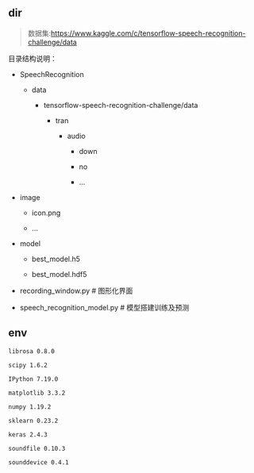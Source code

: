 ## dir

> 数据集:https://www.kaggle.com/c/tensorflow-speech-recognition-challenge/data

目录结构说明：

- SpeechRecognition
  - data
    - tensorflow-speech-recognition-challenge/data

      - tran

        - audio

          - down

          - no

          - ...


- image

  - icon.png

  - ...

- model

  - best_model.h5

  - best_model.hdf5

- recording_window.py  # 图形化界面

- speech_recognition_model.py  # 模型搭建训练及预测

## env

`librosa 0.8.0`

`scipy 1.6.2`

`IPython 7.19.0`

`matplotlib 3.3.2` 

`numpy 1.19.2`

`sklearn 0.23.2` 

`keras 2.4.3` 

`soundfile 0.10.3`

`sounddevice 0.4.1`



